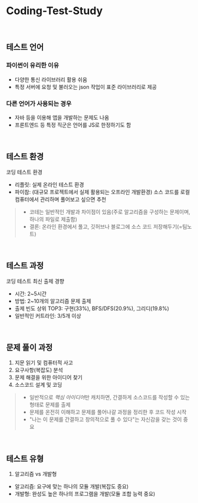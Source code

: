 
# Coding-Test-Study

<br>

## **테스트 언어**
### 파이썬이 유리한 이유
- 다양한 통신 라이브러리 활용 쉬움
- 특정 서버에 요청 및 불러오는 json 작업이 표준 라이브러리로 제공  

### 다른 언어가 사용되는 경우
- 자바 등을 이용해 앱을 개발하는 문제도 나옴
- 프론트엔드 등 특정 직군은 언어를 JS로 한정하기도 함

<br>

## **테스트 환경**
 코딩 테스트 환경
- 리플릿: 실제 온라인 테스트 환경
- 파이참: (대규모 프로젝트에서 실제 활용되는 오프라인 개발환경) 소스 코드를 로컬 컴퓨터에서 관리하며 풀어보고 싶으면 추천
> - 코테는 일반적인 개발과 차이점이 있음(주로 알고리즘을 구성하는 문제이며, 하나의 파일로 제출함)
> - 결론: 온라인 환경에서 풀고, 깃허브나 블로그에 소스 코드 저장해두기(=팀노트)


<br>

## **테스트 과정**
코딩 테스트 최신 출제 경향
- 시간: 2~5시간
- 방법: 2~10개의 알고리즘 문제 출제
- 출제 빈도 상위 TOP3: 구현(33%), BFS/DFS(20.9%), 그리디(19.8%)
- 일반적인 커트라인: 3/5개 이상

<br>

## **문제 풀이 과정**
1. 지문 읽기 및 컴퓨터적 사고
2. 요구사항(복잡도) 분석
3. 문제 해결을 위한 아이디어 찾기
4. 소스코드 설계 및 코딩
> - 일반적으로 *핵심 아이디어*만 캐치하면, 간결하게 소스코드를 작성할 수 있는 형태로 문제를 출제  
> - 문제를 온전히 이해하고 문제를 풀어나갈 과정을 정리한 후 코드 작성 시작
> - "나는 이 문제를 간결하고 창의적으로 풀 수 있다"는 자신감을 갖는 것이 중요

<br>

## **테스트 유형**
1. 알고리즘 vs 개발형
- 알고리즘: 요구에 맞는 하나의 모듈 개발(복잡도 중요)
- 개발형: 완성도 높은 하나의 프로그램을 개발(모듈 조합 능력 중요)
